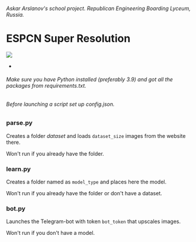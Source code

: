 ###### Askar Arslanov's school project. Republican Engineering Boarding Lyceum, Russia.

# ESPCN Super Resolution

![](https://i.imgur.com/TDZMhOx.png)

-

###### Make sure you have Python installed (preferably 3.9) and got all the packages from *requirements.txt*.
###### Before launching a script set up *config.json*.

### parse.py
Creates a folder *dataset* and loads `dataset_size` images from the website there.

Won't run if you already have the folder.


### learn.py
Creates a folder named as `model_type` and places here the model.

Won't run if you already have the folder or don't have a dataset.


### bot.py
Launches the Telegram-bot with token `bot_token` that upscales images.

Won't run if you don't have a model.
